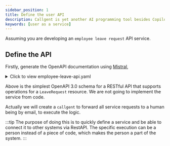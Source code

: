 ```yaml
---
sidebar_position: 1
title: Define the user API
description: Callgent is yet another AI programming tool besides Copilot, UI generator, and bug fixer, etc.
keywords: [user as a service]
---
```


Assuming you are developing an `employee leave request` API service.

## Define the API

Firstly, generate the OpenAPI documentation using [Mistral](https://chat.mistral.ai),

<details>
<summary>Click to view employee-leave-api.yaml</summary>

```yaml {3-5}
openapi: 3.0.0
info:
  title: Employee Leave Management API
  description: An API for managing employee leave requests
  version: 1.0.0
servers:
  - url: http://localhost:8080/api/v1
paths:
  /leave-requests:
    post:
      summary: Submit a new leave request
      requestBody:
        content:
          application/json:
            schema:
              $ref: '#/components/schemas/LeaveRequest'
      responses:
        '201':
          description: Created
          content:
            application/json:
              schema:
                $ref: '#/components/schemas/LeaveRequest'
    get:
      summary: Get all leave requests
      responses:
        '200':
          description: OK
          content:
            application/json:
              schema:
                type: array
                items:
                  $ref: '#/components/schemas/LeaveRequest'
  /leave-requests/{leaveRequestId}:
    get:
      summary: Get a specific leave request
      parameters:
        - in: path
          name: leaveRequestId
          required: true
          schema:
            type: string
      responses:
        '200':
          description: OK
          content:
            application/json:
              schema:
                $ref: '#/components/schemas/LeaveRequest'
    put:
      summary: Update a specific leave request
      parameters:
        - in: path
          name: leaveRequestId
          required: true
          schema:
            type: string
      requestBody:
        content:
          application/json:
            schema:
              $ref: '#/components/schemas/LeaveRequest'
      responses:
        '200':
          description: OK
          content:
            application/json:
              schema:
                $ref: '#/components/schemas/LeaveRequest'
components:
  schemas:
    LeaveRequest:
      type: object
      properties:
        id:
          type: string
        employeeId:
          type: string
        startDate:
          type: string
          format: date
        endDate:
          type: string
          format: date
        status:
          type: string
          enum: [pending, approved, rejected]
```

</details>

Above is the simplest OpenAPI 3.0 schema for a RESTful API that supports operations for a `LeaveRequest` resource. We are not going to implement the service from code.

Actually we will create a `callgent` to forward all service requests to a human being by email, to execute the logic.

:::tip
The purpose of doing this is to quickly define a service and be able to connect it to other systems via RestAPI. The specific execution can be a person instead of a piece of code, which makes the person a part of the system.
:::
